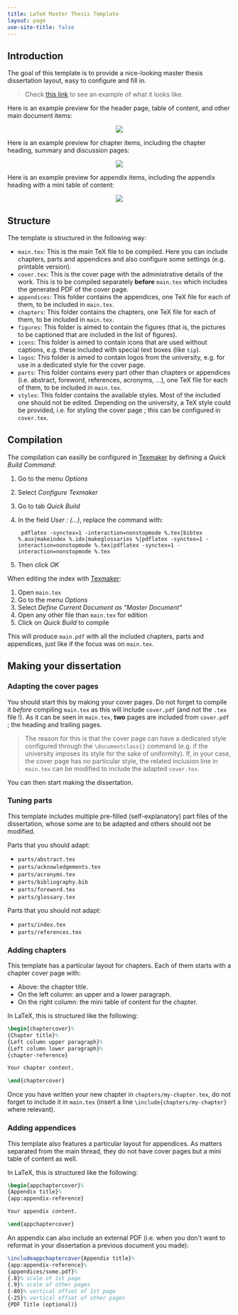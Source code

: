 ```yaml
---
title: LaTeX Master Thesis Template
layout: page
use-site-title: false
---
```

## Introduction

The goal of this template is to provide a nice-looking master thesis dissertation layout, easy to configure and fill in.

> Check [this link](https://dial.uclouvain.be/memoire/ucl/fr/object/thesis:8128) to see an example of what it looks like.

Here is an example preview for the header page, table of content, and other main document items:

<p align="center"><img src="https://raw.githubusercontent.com/dhondta/tex-master-thesis-template/master/doc/preview-main.png"></p>

Here is an example preview for chapter items, including the chapter heading, summary and discussion pages:

<p align="center"><img src="https://raw.githubusercontent.com/dhondta/tex-master-thesis-template/master/doc/preview-chapter.png"></p>

Here is an example preview for appendix items, including the appendix heading with a mini table of content:

<p align="center"><img src="https://raw.githubusercontent.com/dhondta/tex-master-thesis-template/master/doc/preview-appendix.png"></p>


## Structure

The template is structured in the following way:

- `main.tex`: This is the main TeX file to be compiled. Here you can include chapters, parts and appendices and also configure some settings (e.g. printable version).
- `cover.tex`: This is the cover page with the administrative details of the work. This is to be compiled separately **before** `main.tex` which includes the generated PDF of the cover page.
- `appendices`: This folder contains the appendices, one TeX file for each of them, to be included in `main.tex`.
- `chapters`: This folder contains the chapters, one TeX file for each of them, to be included in `main.tex`.
- `figures`: This folder is aimed to contain the figures (that is, the pictures to be captioned that are included in the list of figures).
- `icons`: This folder is aimed to contain icons that are used without captions, e.g. these included with special text boxes (like `tip`).
- `logos`: This folder is aimed to contain logos from the university, e.g. for use in a dedicated style for the cover page.
- `parts`: This folder contains every part other than chapters or appendices (i.e. abstract, foreword, references, acronyms, ...), one TeX file for each of them, to be included in `main.tex`.
- `styles`: This folder contains the available styles. Most of the included one should not be edited. Depending on the university, a TeX style could be provided, i.e. for styling the cover page ; this can be configured in `cover.tex`.

## Compilation

The compilation can easilly be configured in [Texmaker](https://en.wikipedia.org/wiki/Texmaker) by defining a *Quick Build Command*:

1. Go to the menu *Options*
2. Select *Configure Texmaker*
3. Go to tab *Quick Build*
4. In the field *User : (...)*, replace the command with:

        pdflatex -synctex=1 -interaction=nonstopmode %.tex|bibtex %.aux|makeindex %.idx|makeglossaries %|pdflatex -synctex=1 -interaction=nonstopmode %.tex|pdflatex -synctex=1 -interaction=nonstopmode %.tex

5. Then click *OK*

When editing the index with [Texmaker](https://en.wikipedia.org/wiki/Texmaker):

1. Open `main.tex`
2. Go to the menu *Options*
3. Select *Define Current Document as "Master Document"*
4. Open any other file than `main.tex` for edition
5. Click on *Quick Build* to compile

This will produce `main.pdf` with all the included chapters, parts and appendices, just like if the focus was on `main.tex`.

## Making your dissertation

### Adapting the cover pages

You should start this by making your cover pages. Do not forget to compile it *before* compiling `main.tex` as this will include `cover.pdf` (and not the `.tex` file !). As it can be seen in `main.tex`, **two** pages are included from `cover.pdf` ; the heading and trailing pages.

> The reason for this is that the cover page can have a dedicated style configured through the `\documentclass{}` command (e.g. if the university imposes its style for the sake of uniformity). If, in your case, the cover page has no particular style, the related inclusion line in `main.tex` can be modified to include the adapted `cover.tex`.

You can then start making the dissertation.

### Tuning parts

This template includes multiple pre-filled (self-explanatory) part files of the dissertation, whose some are to be adapted and others should not be modified.

Parts that you should adapt:

- `parts/abstract.tex`
- `parts/acknowledgements.tex`
- `parts/acronyms.tex`
- `parts/bibliography.bib`
- `parts/foreword.tex`
- `parts/glossary.tex`

Parts that you should not adapt:

- `parts/index.tex`
- `parts/references.tex`

### Adding chapters

This template has a particular layout for chapters. Each of them starts with a chapter cover page with:

- Above: the chapter title.
- On the left column: an upper and a lower paragraph.
- On the right column: the mini table of content for the chapter.

In LaTeX, this is structured like the following:

```latex
\begin{chaptercover}%
{Chapter title}%
{Left column upper paragraph}%
{Left column lower paragraph}%
{chapter-reference}

Your chapter content.

\end{chaptercover}
```

Once you have written your new chapter in `chapters/my-chapter.tex`, do not forget to include it in `main.tex` (insert a line `\include{chapters/my-chapter}` where relevant).

### Adding appendices

This template also features a particular layout for appendices. As matters separated from the main thread, they do not have cover pages but a mini table of content as well.

In LaTeX, this is structured like the following:

```latex
\begin{appchaptercover}%
{Appendix title}%
{app:appendix-reference}

Your appendix content.

\end{appchaptercover}
```

An appendix can also include an external PDF (i.e. when you don't want to reformat in your dissertation a previous document you made):

```latex
\includeappchaptercover{Appendix title}%
{app:appendix-reference}%
{appendices/some.pdf}%
{.8}% scale of 1st page
{.9}% scale of other pages
{-80}% vertical offset of 1st page
{-25}% vertical offset of other pages
{PDF Title (optional)}
```
